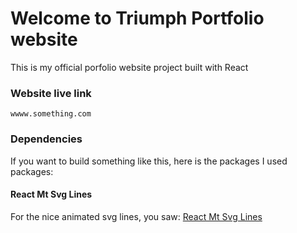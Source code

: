 # Welcome to Triumph Portfolio website 

This is my official porfolio website project built with React

### Website live link

```
wwww.something.com
```

### Dependencies
If you want to build something like this, here is the packages I used packages:

#### React Mt Svg Lines
For the nice animated svg lines, you saw:
<a href="">React Mt Svg Lines</a>